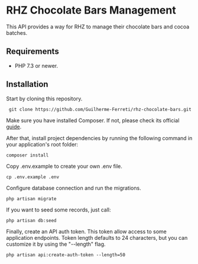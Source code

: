 # RHZ Chocolate Bars Management

This API provides a way for RHZ to manage their chocolate bars and cocoa batches.

## Requirements

* PHP 7.3 or newer.

## Installation

Start by cloning this repository. 

``` git clone https://github.com/Guilherme-Ferreti/rhz-chocolate-bars.git```

Make sure you have installed Composer. If not, please check its official [guide](http://getcomposer.org/doc/00-intro.md#installation).

After that, install project dependencies by running the following command in your application's root folder:

```composer install```

Copy .env.example to create your own .env file.

```cp .env.example .env```

Configure database connection and run the migrations.

```php artisan migrate```

If you want to seed some records, just call:

```php artisan db:seed```

Finally, create an API auth token. This token allow access to some application endpoints. Token length defaults to 24 characters, but you can customize it by using the "--length" flag. 

```php artisan api:create-auth-token --length=50```

